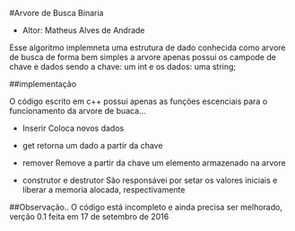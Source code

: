 #Arvore de Busca Binaria

 - Altor: Matheus Alves de Andrade

Esse algoritmo implemneta uma estrutura de dado conhecida como arvore de busca
de forma bem simples a arvore apenas possui os campode de chave e dados sendo
a chave: um int e os dados: uma string;

##implementação

O código escrito em c++ possui apenas as funções escenciais para o funcionamento
da arvore de buaca...
 - Inserir
Coloca novos dados 
 - get
retorna um dado a partir da chave
 - remover
Remove a partir da chave um elemento armazenado na arvore

 - construtor e destrutor
São responsávei por setar os valores iniciais e liberar a memoria alocada, respectivamente

##Observação..
 O código está incompleto e ainda precisa ser melhorado, verção 0.1 feita em 17 de setembro de 2016
 
